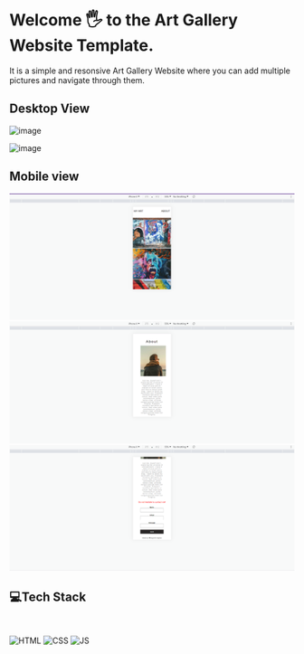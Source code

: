 # Welcome 🖐 to the Art Gallery Website Template.
It is a simple and resonsive Art Gallery Website where you can add multiple pictures and navigate through them.

## Desktop View
![image](https://github.com/anmol957/web_dev_projects/assets/61040390/93582fb9-8675-4b42-9d97-32d50a59ff7e)

![image](https://github.com/anmol957/web_dev_projects/assets/61040390/2906bfbb-d025-4aa5-95af-06c5b081c055)


## Mobile view
![Mobile View](images/mobile1.png)
![Mobile View](images/mobile2.png)
![Mobile View](images/mobile3.png)


## 💻Tech Stack
<br>

![HTML](https://img.shields.io/badge/html5%20-%23E34F26.svg?&style=for-the-badge&logo=html5&logoColor=white)
![CSS](https://img.shields.io/badge/css3%20-%231572B6.svg?&style=for-the-badge&logo=css3&logoColor=white)
![JS](https://img.shields.io/badge/javascript%20-%23323330.svg?&style=for-the-badge&logo=javascript&logoColor=%23F7DF1E)

<br>
